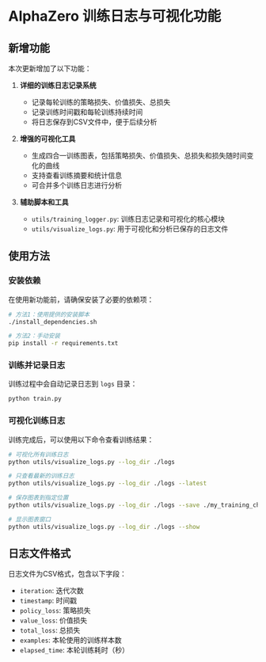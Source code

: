 # AlphaZero 训练日志与可视化功能

## 新增功能

本次更新增加了以下功能：

1. **详细的训练日志记录系统**
   - 记录每轮训练的策略损失、价值损失、总损失
   - 记录训练时间戳和每轮训练持续时间
   - 将日志保存到CSV文件中，便于后续分析

2. **增强的可视化工具**
   - 生成四合一训练图表，包括策略损失、价值损失、总损失和损失随时间变化的曲线
   - 支持查看训练摘要和统计信息
   - 可合并多个训练日志进行分析

3. **辅助脚本和工具**
   - `utils/training_logger.py`: 训练日志记录和可视化的核心模块
   - `utils/visualize_logs.py`: 用于可视化和分析已保存的日志文件

## 使用方法

### 安装依赖

在使用新功能前，请确保安装了必要的依赖项：

```bash
# 方法1：使用提供的安装脚本
./install_dependencies.sh

# 方法2：手动安装
pip install -r requirements.txt
```

### 训练并记录日志

训练过程中会自动记录日志到 `logs` 目录：

```bash
python train.py
```

### 可视化训练日志

训练完成后，可以使用以下命令查看训练结果：

```bash
# 可视化所有训练日志
python utils/visualize_logs.py --log_dir ./logs

# 只查看最新的训练日志
python utils/visualize_logs.py --log_dir ./logs --latest

# 保存图表到指定位置
python utils/visualize_logs.py --log_dir ./logs --save ./my_training_chart.png

# 显示图表窗口
python utils/visualize_logs.py --log_dir ./logs --show
```

## 日志文件格式

日志文件为CSV格式，包含以下字段：
- `iteration`: 迭代次数
- `timestamp`: 时间戳
- `policy_loss`: 策略损失
- `value_loss`: 价值损失
- `total_loss`: 总损失
- `examples`: 本轮使用的训练样本数
- `elapsed_time`: 本轮训练耗时（秒）